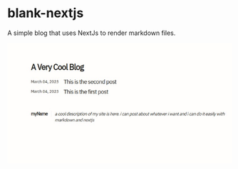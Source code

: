 # blank-nextjs

A simple blog that uses NextJs to render markdown files.

![screenshot](/public/images/Screenshot_20230306_062404.jpg)